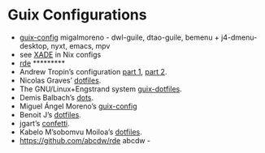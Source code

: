 # Guix Configurations

- [guix-config](https://github.com/migalmoreno/guix-config) migalmoreno - dwl-guile, dtao-guile, bemenu + j4-dmenu-desktop, nyxt, emacs, mpv
- see [XADE](https://codeberg.org/XADE) in Nix configs
- [rde](https://git.sr.ht/~abcdw/rde) *********
- Andrew Tropin’s configuration [part 1](https://git.sr.ht/~abcdw/rde/tree/master/item/examples), [part 2](https://github.com/abcdw/nonrde).
- Nicolas Graves’ [dotfiles](https://github.com/nicolas-graves/dotfiles).
- The GNU/Linux+Engstrand system [guix-dotfiles](https://github.com/engstrand-config/guix-dotfiles).
- Demis Balbach’s [dots](https://github.com/minikN/dots).
- Miguel Ángel Moreno’s [guix-config](https://github.com/migalmoreno/guix-config)
- Benoit J’s [dotfiles](https://git.sr.ht/~benoit/dotfiles/tree/rde/item/src/benoitj).
- jgart’s [confetti](https://git.sr.ht/~whereiseveryone/confetti).
- Kabelo M’sobomvu Moiloa’s [dotfiles](https://git.sr.ht/~elevenkb/dotfiles).
- https://github.com/abcdw/rde abcdw -